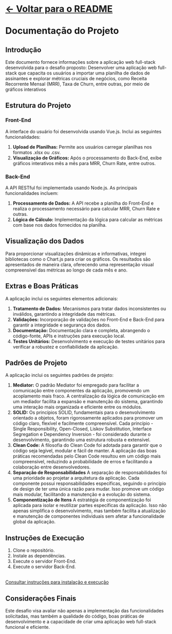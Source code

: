 # [← Voltar para o README](./README.md) <br> <br> Documentação do Projeto

## Introdução

Este documento fornece informações sobre a aplicação web full-stack desenvolvida para o desafio proposto:
Desenvolver uma aplicação web full-stack que capacita os usuários a importar uma planilha de dados de assinantes e explorar métricas cruciais de negócios, como Receita Recorrente Mensal (MRR), Taxa de Churn, entre outras, por meio de gráficos interativos

## Estrutura do Projeto

### Front-End

A interface do usuário foi desenvolvida usando Vue.js. Inclui as seguintes funcionalidades:

1. **Upload de Planilhas:** Permite aos usuários carregar planilhas nos formatos .xlsx ou .csv.
2. **Visualização de Gráficos:** Após o processamento do Back-End, exibe gráficos interativos mês a mês para MRR, Churn Rate, entre outros.

### Back-End

A API RESTful foi implementada usando Node.js. As principais funcionalidades incluem:

1. **Processamento de Dados:** A API recebe a planilha do Front-End e realiza o processamento necessário para calcular MRR, Churn Rate e outras.
2. **Lógica de Cálculo:** Implementação da lógica para calcular as métricas com base nos dados fornecidos na planilha.

## Visualização dos Dados

Para proporcionar visualizações dinâmicas e informativas, integrei bibliotecas como o Chart.js para criar os gráficos. Os resultados são apresentados de maneira clara, oferecendo uma representação visual compreensível das métricas ao longo de cada mês e ano.

## Extras e Boas Práticas

A aplicação inclui os seguintes elementos adicionais:

1. **Tratamento de Dados:** Mecanismos para tratar dados inconsistentes ou inválidos, garantindo a integridade das métricas.
2. **Validações:** Incorporação de validações no Front-End e Back-End para garantir a integridade e segurança dos dados.
3. **Documentação:** Documentação clara e completa, abrangendo o código-fonte, APIs e instruções para execução local.
4. **Testes Unitários:** Desenvolvimento e execução de testes unitários para verificar a robustez e confiabilidade da aplicação.

## Padrões de Projeto

A aplicação inclui os seguintes padrões de projeto:

1. **Mediator:** O padrão Mediator foi empregado para facilitar a comunicação entre componentes da aplicação, promovendo um acoplamento mais fraco. A centralização da lógica de comunicação em um mediador facilita a expansão e manutenção do sistema, garantindo uma interação mais organizada e eficiente entre os módulos.
2. **SOLID:** Os princípios SOLID, fundamentais para o desenvolvimento orientado a objetos, foram rigorosamente aplicados para promover um código claro, flexível e facilmente compreensível. Cada princípio - Single Responsibility, Open-Closed, Liskov Substitution, Interface Segregation e Dependency Inversion - foi considerado durante o desenvolvimento, garantindo uma estrutura robusta e extensível.
3. **Clean Code:** A filosofia do Clean Code foi adotada para garantir que o código seja legível, modular e fácil de manter. A aplicação das boas práticas recomendadas pelo Clean Code resultou em um código mais compreensível, reduzindo a probabilidade de erros e facilitando a colaboração entre desenvolvedores.
4. **Separação de Responsabilidades** A separação de responsabilidades foi uma prioridade ao projetar a arquitetura da aplicação. Cada componente possui responsabilidades específicas, seguindo o princípio de design de ter uma única razão para mudar. Isso promove um código mais modular, facilitando a manutenção e a evolução do sistema.
5. **Componentização de Itens** A estratégia de componentização foi aplicada para isolar e reutilizar partes específicas da aplicação. Isso não apenas simplifica o desenvolvimento, mas também facilita a atualização e manutenção de componentes individuais sem afetar a funcionalidade global da aplicação.
## Instruções de Execução

1. Clone o repositório.
2. Instale as dependências.
3. Execute o servidor Front-End.
4. Execute o servidor Back-End.
   <br> <br>
   
[Consultar instruções para instalação e execução](./README.md)


## Considerações Finais

Este desafio visa avaliar não apenas a implementação das funcionalidades solicitadas, mas também a qualidade do código, boas práticas de desenvolvimento e a capacidade de criar uma aplicação web full-stack funcional e eficiente.

<!-- [Futuro Link organograma](./README.md) -->
